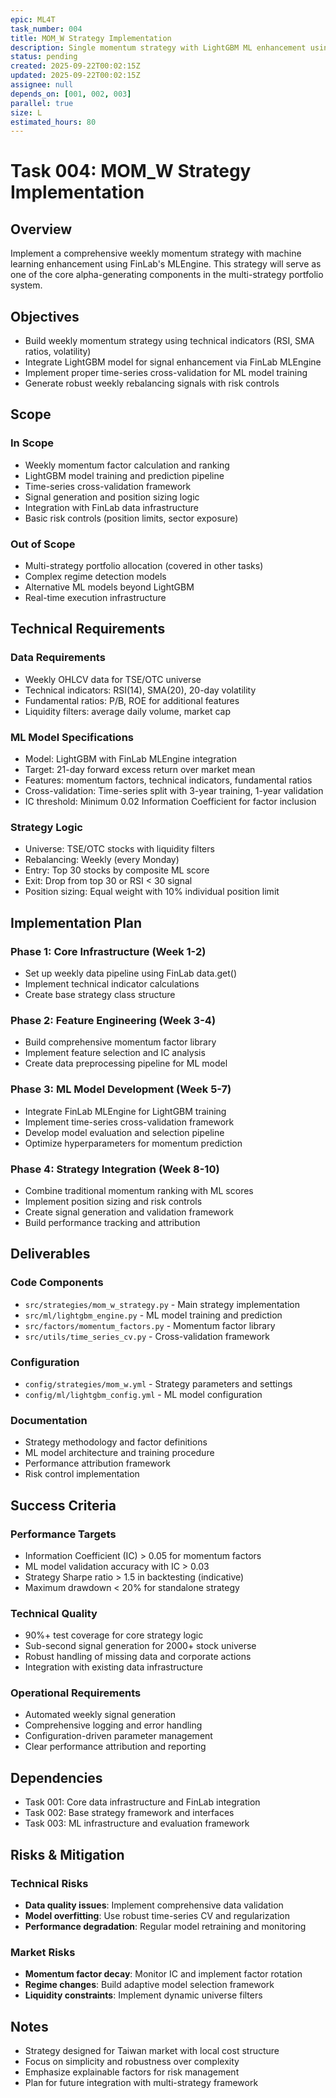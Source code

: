 ```yaml
---
epic: ML4T
task_number: 004
title: MOM_W Strategy Implementation
description: Single momentum strategy with LightGBM ML enhancement using FinLab MLEngine
status: pending
created: 2025-09-22T00:02:15Z
updated: 2025-09-22T00:02:15Z
assignee: null
depends_on: [001, 002, 003]
parallel: true
size: L
estimated_hours: 80
---
```


# Task 004: MOM_W Strategy Implementation

## Overview

Implement a comprehensive weekly momentum strategy with machine learning enhancement using FinLab's MLEngine. This strategy will serve as one of the core alpha-generating components in the multi-strategy portfolio system.

## Objectives

- Build weekly momentum strategy using technical indicators (RSI, SMA ratios, volatility)
- Integrate LightGBM model for signal enhancement via FinLab MLEngine
- Implement proper time-series cross-validation for ML model training
- Generate robust weekly rebalancing signals with risk controls

## Scope

### In Scope
- Weekly momentum factor calculation and ranking
- LightGBM model training and prediction pipeline
- Time-series cross-validation framework
- Signal generation and position sizing logic
- Integration with FinLab data infrastructure
- Basic risk controls (position limits, sector exposure)

### Out of Scope
- Multi-strategy portfolio allocation (covered in other tasks)
- Complex regime detection models
- Alternative ML models beyond LightGBM
- Real-time execution infrastructure

## Technical Requirements

### Data Requirements
- Weekly OHLCV data for TSE/OTC universe
- Technical indicators: RSI(14), SMA(20), 20-day volatility
- Fundamental ratios: P/B, ROE for additional features
- Liquidity filters: average daily volume, market cap

### ML Model Specifications
- Model: LightGBM with FinLab MLEngine integration
- Target: 21-day forward excess return over market mean
- Features: momentum factors, technical indicators, fundamental ratios
- Cross-validation: Time-series split with 3-year training, 1-year validation
- IC threshold: Minimum 0.02 Information Coefficient for factor inclusion

### Strategy Logic
- Universe: TSE/OTC stocks with liquidity filters
- Rebalancing: Weekly (every Monday)
- Entry: Top 30 stocks by composite ML score
- Exit: Drop from top 30 or RSI < 30 signal
- Position sizing: Equal weight with 10% individual position limit

## Implementation Plan

### Phase 1: Core Infrastructure (Week 1-2)
- Set up weekly data pipeline using FinLab data.get()
- Implement technical indicator calculations
- Create base strategy class structure

### Phase 2: Feature Engineering (Week 3-4)
- Build comprehensive momentum factor library
- Implement feature selection and IC analysis
- Create data preprocessing pipeline for ML model

### Phase 3: ML Model Development (Week 5-7)
- Integrate FinLab MLEngine for LightGBM training
- Implement time-series cross-validation framework
- Develop model evaluation and selection pipeline
- Optimize hyperparameters for momentum prediction

### Phase 4: Strategy Integration (Week 8-10)
- Combine traditional momentum ranking with ML scores
- Implement position sizing and risk controls
- Create signal generation and validation framework
- Build performance tracking and attribution

## Deliverables

### Code Components
- `src/strategies/mom_w_strategy.py` - Main strategy implementation
- `src/ml/lightgbm_engine.py` - ML model training and prediction
- `src/factors/momentum_factors.py` - Momentum factor library
- `src/utils/time_series_cv.py` - Cross-validation framework

### Configuration
- `config/strategies/mom_w.yml` - Strategy parameters and settings
- `config/ml/lightgbm_config.yml` - ML model configuration

### Documentation
- Strategy methodology and factor definitions
- ML model architecture and training procedure
- Performance attribution framework
- Risk control implementation

## Success Criteria

### Performance Targets
- Information Coefficient (IC) > 0.05 for momentum factors
- ML model validation accuracy with IC > 0.03
- Strategy Sharpe ratio > 1.5 in backtesting (indicative)
- Maximum drawdown < 20% for standalone strategy

### Technical Quality
- 90%+ test coverage for core strategy logic
- Sub-second signal generation for 2000+ stock universe
- Robust handling of missing data and corporate actions
- Integration with existing data infrastructure

### Operational Requirements
- Automated weekly signal generation
- Comprehensive logging and error handling
- Configuration-driven parameter management
- Clear performance attribution and reporting

## Dependencies

- Task 001: Core data infrastructure and FinLab integration
- Task 002: Base strategy framework and interfaces
- Task 003: ML infrastructure and evaluation framework

## Risks & Mitigation

### Technical Risks
- **Data quality issues**: Implement comprehensive data validation
- **Model overfitting**: Use robust time-series CV and regularization
- **Performance degradation**: Regular model retraining and monitoring

### Market Risks
- **Momentum factor decay**: Monitor IC and implement factor rotation
- **Regime changes**: Build adaptive model selection framework
- **Liquidity constraints**: Implement dynamic universe filters

## Notes

- Strategy designed for Taiwan market with local cost structure
- Focus on simplicity and robustness over complexity
- Emphasize explainable factors for risk management
- Plan for future integration with multi-strategy framework